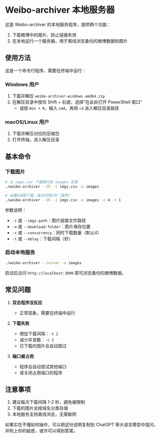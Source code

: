 # Weibo-archiver 本地服务器

这是 Weibo-archiver 的本地服务程序，提供两个功能：

1. 下载微博中的图片，防止链接失效
2. 在本地运行一个服务器，用于离线浏览备份的微博数据和图片

## 使用方法

这是一个命令行程序，需要在终端中运行：

### Windows 用户

1. 下载并解压 `weibo-archiver-windows-amd64.zip`
2. 在解压目录中按住 Shift + 右键，选择"在此处打开 PowerShell 窗口"
   - 或按 `Win + R`，输入 `cmd`，再用 `cd` 进入解压目录路径

### macOS/Linux 用户

1. 下载并解压对应的压缩包
2. 打开终端，进入解压目录

## 基本命令

### 下载图片
```bash
# 从 imgs.csv 下载图片到 images 目录
./weibo-archiver --dl -i imgs.csv -o images

# 设置4线程下载，每次间隔1秒（推荐）
./weibo-archiver --dl -i imgs.csv -o images -c 4 -t 1
```

参数说明：
- `-i` 或 `--imgs-path`：图片链接文件路径
- `-o` 或 `--download-folder`：图片保存位置
- `-c` 或 `--concurrency`：同时下载数量（默认4）
- `-t` 或 `--delay`：下载间隔（秒）

### 启动本地服务

```bash
./weibo-archiver --server -o images
```

启动后访问 `http://localhost:3000` 即可浏览备份的微博数据。

## 常见问题

1. **双击程序没反应**
   - 正常现象，需要在终端中运行

2. **下载失败**
   - 增加下载间隔：`-t 2`
   - 减少并发数：`-c 2`
   - 已下载的图片会自动跳过

3. **端口被占用**
   - 程序会自动尝试其他端口
   - 或关闭占用端口的程序

## 注意事项

1. 建议每次下载间隔 1-2 秒，避免被限制
2. 下载的图片会按域名分类存储
3. 本地服务支持离线浏览，无需联网

如果实在不懂如何操作，可以把这份说明复制到 ChatGPT 等大语言模型中提问，并附上你的疑惑，或许可以得到答案。

